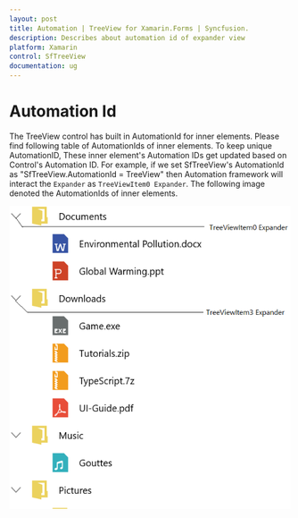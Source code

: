 ```yaml
---
layout: post 
title: Automation | TreeView for Xamarin.Forms | Syncfusion.
description: Describes about automation id of expander view
platform: Xamarin
control: SfTreeView
documentation: ug
---
```

# Automation Id

The TreeView control has built in AutomationId for inner elements. Please find following table of AutomationIds of inner elements. To keep unique 
AutomationID, These inner element's Automation IDs get updated based on Control's Automation ID. For example, if we set SfTreeView's AutomationId as
"SfTreeView.AutomationId = TreeView" then Automation framework will interact the `Expander` as `TreeViewItem0 Expander`. The following
image denoted the AutomationIds of inner elements.

![Automation id for expander](TreeView_images/TreeViewAutomationImage.png)
